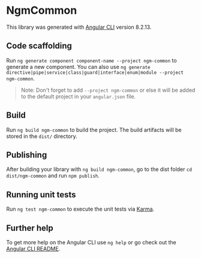 # NgmCommon

This library was generated with [Angular CLI](https://github.com/angular/angular-cli) version 8.2.13.

## Code scaffolding

Run `ng generate component component-name --project ngm-common` to generate a new component. You can also use `ng generate directive|pipe|service|class|guard|interface|enum|module --project ngm-common`.
> Note: Don't forget to add `--project ngm-common` or else it will be added to the default project in your `angular.json` file. 

## Build

Run `ng build ngm-common` to build the project. The build artifacts will be stored in the `dist/` directory.

## Publishing

After building your library with `ng build ngm-common`, go to the dist folder `cd dist/ngm-common` and run `npm publish`.

## Running unit tests

Run `ng test ngm-common` to execute the unit tests via [Karma](https://karma-runner.github.io).

## Further help

To get more help on the Angular CLI use `ng help` or go check out the [Angular CLI README](https://github.com/angular/angular-cli/blob/master/README.md).
